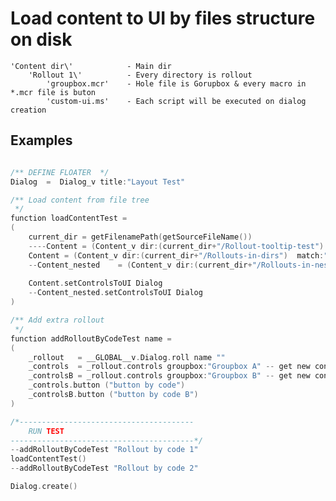 # Load content to UI by files structure on disk      'Content dir\'            - Main dir          'Rollout 1\'          - Every directory is rollout              'groupbox.mcr'    - Hole file is Gorupbox & every macro in *.mcr file is buton              'custom-ui.ms'    - Each script will be executed on dialog creation  ## Examples  
``` objectivec
/** DEFINE FLOATER  */Dialog	=  Dialog_v title:"Layout Test"/** Load content from file tree */function loadContentTest =(	current_dir	= getFilenamePath(getSourceFileName())	----Content	= (Content_v dir:(current_dir+"/Rollout-tooltip-test")	match:"rollout-(.*)$"	).load()	Content	= (Content_v dir:(current_dir+"/Rollouts-in-dirs")	match:"rollout-(.*)$"	).load()	--Content_nested	= (Content_v dir:(current_dir+"/Rollouts-in-nested-subdirs/*")	match:"rollout-(test-.*)"	).load()		Content.setControlsToUI Dialog	--Content_nested.setControlsToUI Dialog)/** Add extra rollout */function addRolloutByCodeTest name =(	_rollout   = __GLOBAL__v.Dialog.roll name ""	_controls  = _rollout.controls groupbox:"Groupbox A" -- get new container for controls	_controlsB = _rollout.controls groupbox:"Groupbox B" -- get new container for controls	_controls.button ("button by code")	_controlsB.button ("button by code B"))/*---------------------------------------	RUN TEST-----------------------------------------*/--addRolloutByCodeTest "Rollout by code 1"loadContentTest()--addRolloutByCodeTest "Rollout by code 2"Dialog.create()
```    